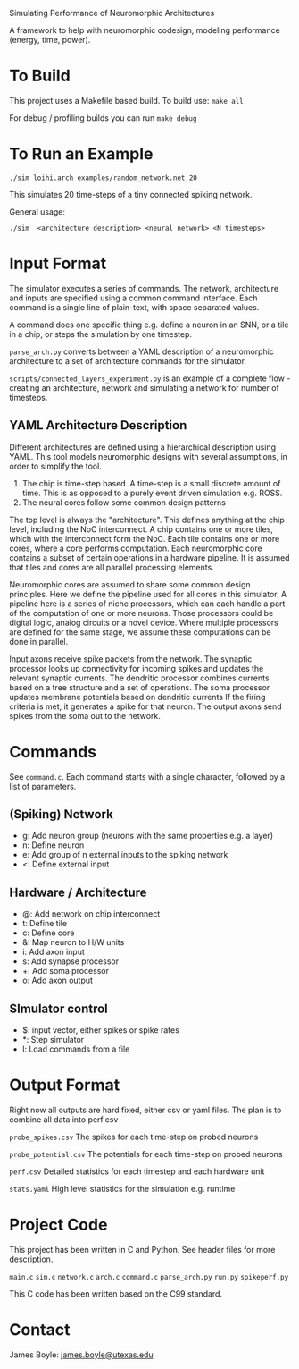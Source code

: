 Simulating Performance of Neuromorphic Architectures

A framework to help with neuromorphic codesign, modeling performance (energy,
time, power).

# To Build

This project uses a Makefile based build.  To build use:
`make all`

For debug / profiling builds you can run
`make debug`

# To Run an Example

`./sim loihi.arch examples/random_network.net 20`

This simulates 20 time-steps of a tiny connected spiking network.

General usage:

`./sim  <architecture description> <neural network> <N timesteps>`

# Input Format

The simulator executes a series of commands.
The network, architecture and inputs are specified using a common command
interface.
Each command is a single line of plain-text, with space separated
values.

A command does one specific thing e.g. define a neuron in an SNN, or a tile
in a chip, or steps the simulation by one timestep.

`parse_arch.py` converts between a YAML description of a neuromorphic
architecture to a set of architecture commands for the simulator.

`scripts/connected_layers_experiment.py` is an example of a complete flow -
creating an architecture, network and simulating a network for number of
timesteps.

## YAML Architecture Description

Different architectures are defined using a hierarchical description using YAML.
This tool models neuromorphic designs with several assumptions, in order to
simplify the tool.

1) The chip is time-step based. A time-step is a small discrete amount of time.
    This is as opposed to a purely event driven simulation e.g. ROSS.
2) The neural cores follow some common design patterns

The top level is always the "architecture". This defines anything at the chip
level, including the NoC interconnect.
A chip contains one or more tiles, which with the interconnect form the NoC.
Each tile contains one or more cores, where a core performs computation.
Each neuromorphic core contains a subset of certain operations in a hardware
pipeline.
It is assumed that tiles and cores are all parallel processing elements.

Neuromorphic cores are assumed to share some common design principles.
Here we define the pipeline used for all cores in this simulator.
A pipeline here is a series of niche processors, which can each handle a part of
the computation of one or more neurons.
Those processors could be digital logic, analog circuits or a novel device.
Where multiple processors are defined for the same stage, we assume
these computations can be done in parallel.

Input axons receive spike packets from the network.
The synaptic processor looks up connectivity for incoming spikes and updates
the relevant synaptic currents.
The dendritic processor combines currents based on a tree structure and a set
of operations.
The soma processor updates membrane potentials based on dendritic currents
If the firing criteria is met, it generates a spike for that neuron.
The output axons send spikes from the soma out to the network.

# Commands

See `command.c`. Each command starts with a single character, followed by
a list of parameters.

## (Spiking) Network
* g: Add neuron group (neurons with the same properties e.g. a layer)
* n: Define neuron
* e: Add group of n external inputs to the spiking network
* \<: Define external input

## Hardware / Architecture
* @: Add network on chip interconnect
* t: Define tile
* c: Define core
* &: Map neuron to H/W units
* i: Add axon input
* s: Add synapse processor
* +: Add soma processor
* o: Add axon output

## SImulator control
* $: input vector, either spikes or spike rates
* \*: Step simulator
* l: Load commands from a file

# Output Format

Right now all outputs are hard fixed, either csv or yaml files. The plan is to
combine all data into perf.csv

`probe_spikes.csv` The spikes for each time-step on probed neurons

`probe_potential.csv` The potentials for each time-step on probed neurons

`perf.csv` Detailed statistics for each timestep and each hardware unit

`stats.yaml` High level statistics for the simulation e.g. runtime

# Project Code

This project has been written in C and Python. See header files for more
description.

`main.c`
`sim.c`
`network.c`
`arch.c`
`command.c`
`parse_arch.py`
`run.py`
`spikeperf.py`

This C code has been written based on the C99 standard.

# Contact
James Boyle: james.boyle@utexas.edu
